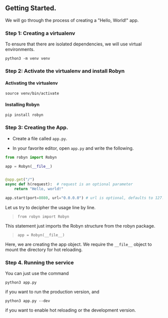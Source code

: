 ## Getting Started.

We will go through the process of creating a "Hello, World!" app.

### Step 1: Creating a virtualenv

To ensure that there are isolated dependencies, we will use virtual environments.

```
python3 -m venv venv
```

### Step 2: Activate the virtualenv and install Robyn

#### Activating the virtualenv

```
source venv/bin/activate
```

#### Installing Robyn

```
pip install robyn
```

### Step 3: Creating the App.

- Create a file called `app.py`.

- In your favorite editor, open `app.py` and write the following.

```python
from robyn import Robyn

app = Robyn(__file__)


@app.get("/")
async def h(request):  # request is an optional parameter
    return "Hello, world!"

app.start(port=8080, url="0.0.0.0") # url is optional, defaults to 127.0.0.1
```

Let us try to decipher the usage line by line.

> `from robyn import Robyn`

This statement just imports the Robyn structure from the robyn package.

> `app = Robyn(__file__)`

Here, we are creating the app object. We require the `__file__` object to mount the directory for hot reloading.

### Step 4. Running the service

You can just use the command

```
python3 app.py
```

if you want to run the production version, and

```
python3 app.py --dev
```

if you want to enable hot reloading or the development version.
